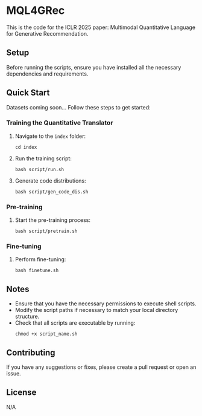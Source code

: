 
# MQL4GRec

This is the code for the ICLR 2025 paper: Multimodal Quantitative Language for Generative Recommendation.

## Setup

Before running the scripts, ensure you have installed all the necessary dependencies and requirements.

## Quick Start

Datasets coming soon...
Follow these steps to get started:

### Training the Quantitative Translator

1. Navigate to the `index` folder:
   ```
   cd index
   ```
2. Run the training script:
   ```
   bash script/run.sh
   ```
3. Generate code distributions:
   ```
   bash script/gen_code_dis.sh
   ```

### Pre-training

1. Start the pre-training process:
   ```
   bash script/pretrain.sh
   ```

### Fine-tuning

1. Perform fine-tuning:
   ```
   bash finetune.sh
   ```

## Notes

- Ensure that you have the necessary permissions to execute shell scripts.
- Modify the script paths if necessary to match your local directory structure.
- Check that all scripts are executable by running:
   ```
   chmod +x script_name.sh
   ```

## Contributing

If you have any suggestions or fixes, please create a pull request or open an issue.

## License

N/A
